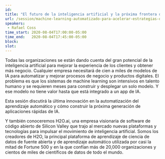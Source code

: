 ```yaml
---
id: 
title: "El futuro de la inteligencia artificial y la próxima frontera de apps de IA presentado por H2O.Ai"
url: /session/machine-learning-automatizado-para-acelerar-estrategias-de-ia/
speakers:
 - Rafael Coss
time_start: 2020-08-04T17:00:00-05:00
time_end:   2020-08-04T17:45:00-05:00
block: 
slot: 
---
```


Todas las organizaciones se están dando cuenta del gran potencial de la inteligencia artificial para mejorar la experiencia de los clientes y obtener más negocio. Cualquier empresa necesitará de cien a miles de modelos de IA para automatizar y mejorar procesos de negocio y productos digitales. El problema es que los sistemas de machine learning son intensivos en talento humano y se requieren meses para construir y desplegar un solo modelo. Y ese modelo no tiene valor hasta que está integrado a un app de IA.

Esta sesión discutirá la última innovación en la automatización del aprendizaje automático y cómo construir la próxima generación de aplicaciones rápidas de IA.

Y también conoceremos H2O.ai, una empresa visionaria de software de código abierto de Silicon Valley que trajo al mercado nuevas plataformas y tecnologías para impulsar el movimiento de inteligencia artificial. Somos los creadores de H2O, la principal plataforma de aprendizaje de ciencia de datos de fuente abierta y de aprendizaje automático utilizada por casi la mitad de Fortune 500 y en la que confían más de 20,000 organizaciones y cientos de miles de científicos de datos de todo el mundo.